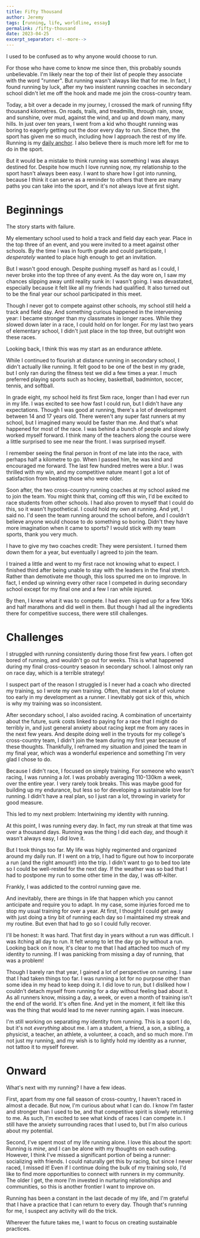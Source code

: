 ```yaml
---
title: Fifty Thousand
author: Jeremy
tags: [running, life, worldline, essay]
permalink: /fifty-thousand
date: 2023-04-25
excerpt_separator: <!--more-->
---
```


I used to be confused as to why anyone would choose to run.

For those who have come to know me since then, this probably sounds unbelievable. I'm likely near the top of their list of people they associate with the word "runner". But running wasn't always like that for me. In fact, I found running by luck, after my two insistent running coaches in secondary school didn't let me off the hook and made me join the cross-country team.

Today, a bit over a decade in my journey, I crossed the mark of running fifty thousand kilometres.<!--more--> On roads, trails, and treadmills, through rain, snow, and sunshine, over mud, against the wind, and up and down many, many hills. In just over ten years, I went from a kid who thought running was boring to eagerly getting out the door every day to run. Since then, the sport has given me so much, including how I approach the rest of my life. Running is my [daily anchor](https:/cotejer.github.io/anchor). I also believe there is much more left for me to do in the sport.

But it would be a mistake to think running was something I was always destined for. Despite how much I love running now, my relationship to the sport hasn't always been easy. I want to share how I got into running, because I think it can serve as a reminder to others that there are many paths you can take into the sport, and it's not always love at first sight.

# Beginnings

The story starts with failure.

My elementary school used to hold a track and field day each year. Place in the top three of an event, and you were invited to a meet against other schools. By the time I was in fourth grade and could participate, I *desperately* wanted to place high enough to get an invitation.

But I wasn't good enough. Despite pushing myself as hard as I could, I never broke into the top three of any event. As the day wore on, I saw my chances slipping away until reality sunk in: I wasn't going. I was devastated, especially because it felt like all my friends had qualified. It also turned out to be the final year our school participated in this meet.

Though I never got to compete against other schools, my school still held a track and field day. And something curious happened in the intervening year: I became stronger than my classmates in longer races. While they slowed down later in a race, I could hold on for longer. For my last two years of elementary school, I didn't just place in the top three, but outright won these races.

Looking back, I think this was my start as an endurance athlete.

While I continued to flourish at distance running in secondary school, I didn't actually like running. It felt good to be one of the best in my grade, but I only ran during the fitness test we did a few times a year. I much preferred playing sports such as hockey, basketball, badminton, soccer, tennis, and softball.

In grade eight, my school held its first 5km race, longer than I had ever run in my life. I was excited to see how fast I could run, but I didn't have any expectations. Though I was good at running, there's a lot of development between 14 and 17 years old. There weren't any super fast runners at my school, but I imagined many would be faster than me. And that's what happened for most of the race. I was behind a bunch of people and slowly worked myself forward. I think many of the teachers along the course were a little surprised to see me near the front. I was surprised myself.

I remember seeing the final person in front of me late into the race, with perhaps half a kilometre to go. When I passed him, he was kind and encouraged me forward. The last few hundred metres were a blur. I was thrilled with my win, and my competitive nature meant I got a lot of satisfaction from beating those who were older.

Soon after, the two cross-country running coaches at my school asked me to join the team. You might think that, coming off this win, I'd be excited to race students from other schools. I had also proven to myself that I could do this, so it wasn't hypothetical. I could hold my own at running. And yet, I said no. I'd seen the team running around the school before, and I couldn't believe anyone would choose to do something so boring. Didn't they have more imagination when it came to sports? I would stick with my team sports, thank you very much.

I have to give my two coaches credit: They were persistent. I turned them down them for a year, but eventually I agreed to join the team.

I trained a little and went to my first race not knowing what to expect. I finished third after being unable to stay with the leaders in the final stretch. Rather than demotivate me though, this loss spurred me on to improve. In fact, I ended up winning every other race I competed in during secondary school except for my final one and a few I ran while injured.

By then, I knew what it was to compete. I had even signed up for a few 10Ks and half marathons and did well in them. But though I had all the ingredients there for competitive success, there were still challenges.

# Challenges

I struggled with running consistently during those first few years. I often got bored of running, and wouldn't go out for weeks. This is what happened during my final cross-country season in secondary school. I almost only ran on race day, which is a terrible strategy!

I suspect part of the reason I struggled is I never had a coach who directed my training, so I wrote my own training. Often, that meant a lot of volume too early in my development as a runner. I inevitably got sick of this, which is why my training was so inconsistent.

After secondary school, I also avoided racing. A combination of uncertainty about the future, sunk costs linked to paying for a race that I might do terribly in, and just general anxiety about racing kept me from any races in the next few years. And despite doing well in the tryouts for my college's cross-country team, I didn't join the team during my first year because of these thoughts. Thankfully, I reframed my situation and joined the team in my final year, which was a wonderful experience and something I'm very glad I chose to do.

Because I didn't race, I focused on simply training. For someone who wasn't racing, I was running a *lot*. I was probably averaging 110-130km a week, over the entire year. I very rarely took breaks. This was maybe good for building up my endurance, but less so for developing a sustainable love for running. I didn't have a real plan, so I just ran a lot, throwing in variety for good measure.

This led to my next problem: Intertwining my identity with running.

At this point, I was running every day. In fact, my run streak at that time was over a thousand days. Running was the thing I did each day, and though it wasn't always easy, I did love it.

But I took things too far. My life was highly regimented and organized around my daily run. If I went on a trip, I had to figure out how to incorporate a run (and the right amount!) into the trip. I didn't want to go to bed too late so I could be well-rested for the next day. If the weather was so bad that I had to postpone my run to some other time in the day, I was off-kilter.

Frankly, I was addicted to the control running gave me.

And inevitably, there are things in life that happen which you cannot anticipate and require you to adapt. In my case, some injuries forced me to stop my usual training for over a year. At first, I thought I could get away with just doing a tiny bit of running each day so I maintained my streak and my routine. But even that had to go so I could fully recover.

I'll be honest: It was hard. That first day in years without a run was difficult. I was itching all day to run. It felt *wrong* to let the day go by without a run. Looking back on it now, it's clear to me that I had attached too much of my identity to running. If I was panicking from missing a day of running, that was a problem!

Though I barely ran that year, I gained a lot of perspective on running. I saw that I had taken things too far. I was running a lot for no purpose other than some idea in my head to keep doing it. I did love to run, but I disliked how I couldn't detach myself from running for a day without feeling bad about it. As all runners know, missing a day, a week, or even a month of training isn't the end of the world. It's often fine. And yet in the moment, it felt like this was the thing that would lead to me never running again. I was insecure.

I'm still working on separating my identity from running. This is a sport I do, but it's not *everything* about me. I am a student, a friend, a son, a sibling, a physicist, a teacher, an athlete, a volunteer, a coach, and so much more. I'm not just my running, and my wish is to lightly hold my identity as a runner, not tattoo it to myself forever.

# Onward

What's next with my running? I have a few ideas.

First, apart from my one fall season of cross-country, I haven't raced in almost a decade. But now, I'm curious about what I can do. I know I'm faster and stronger than I used to be, and that competitive spirit is slowly returning to me. As such, I'm excited to see what kinds of races I can compete in. I still have the anxiety surrounding races that I used to, but I'm also curious about my potential.

Second, I've spent most of my life running alone. I love this about the sport: Running is *mine*, and I can be alone with my thoughts on each outing. However, I think I've missed a significant portion of being a runner: socializing with friends. I could naturally get this by racing, but since I never raced, I missed it! Even if I continue doing the bulk of my training solo, I'd like to find more opportunities to connect with runners in my community. The older I get, the more I'm invested in nurturing relationships and communities, so this is another frontier I want to improve on.

Running has been a constant in the last decade of my life, and I'm grateful that I have a practice that I can return to every day. Though that's running for me, I suspect any activity will do the trick. 

Wherever the future takes me, I want to focus on creating sustainable practices.
